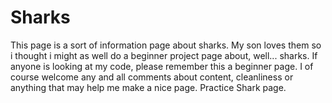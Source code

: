# Sharks
This page is a sort of information page about sharks. My son loves them so i thought i might as well do a beginner project page about, well... sharks. If anyone is looking at my code, please remember this a beginner page. I of course welcome any and all comments about content, cleanliness or anything that may help me make a nice page. 
Practice Shark page. 
